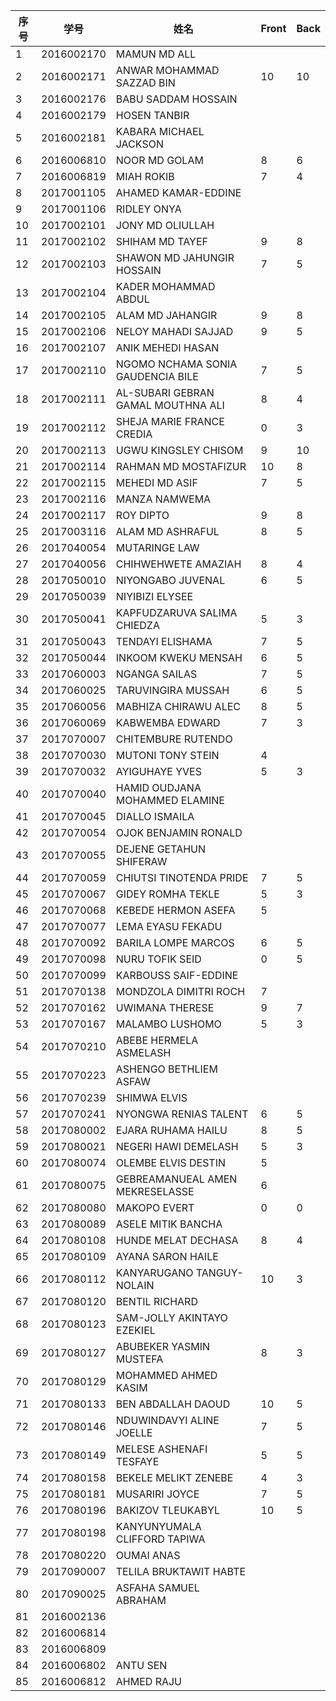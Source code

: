 

| 序号 | 学号       | 姓名                               | Front | Back |
| ---- | ---------- | ---------------------------------- | ---------------------------------- | ---------------------------------- |
| 1    | 2016002170 | MAMUN MD ALL                       |      |      |
| 2    | 2016002171 | ANWAR MOHAMMAD SAZZAD BIN          | 10 | 10 |
| 3    | 2016002176 | BABU SADDAM HOSSAIN                |      |      |
| 4    | 2016002179 | HOSEN TANBIR                       |      |      |
| 5    | 2016002181 | KABARA MICHAEL JACKSON             |      |      |
| 6    | 2016006810 | NOOR MD GOLAM                      | 8 | 6 |
| 7    | 2016006819 | MIAH ROKIB                         | 7 | 4 |
| 8    | 2017001105 | AHAMED KAMAR-EDDINE                |      |      |
| 9    | 2017001106 | RIDLEY ONYA                        |      |      |
| 10   | 2017002101 | JONY MD OLIULLAH                   |      |      |
| 11   | 2017002102 | SHIHAM MD TAYEF                    | 9 | 8 |
| 12   | 2017002103 | SHAWON MD JAHUNGIR HOSSAIN         | 7 | 5 |
| 13   | 2017002104 | KADER MOHAMMAD ABDUL               |      |      |
| 14   | 2017002105 | ALAM MD JAHANGIR                   | 9 | 8 |
| 15   | 2017002106 | NELOY MAHADI SAJJAD                | 9 | 5 |
| 16   | 2017002107 | ANIK MEHEDI HASAN                  |      |      |
| 17   | 2017002110 | NGOMO NCHAMA SONIA GAUDENCIA BILE  | 7 | 5 |
| 18   | 2017002111 | AL-SUBARI GEBRAN GAMAL MOUTHNA ALI | 8 | 4 |
| 19   | 2017002112 | SHEJA MARIE FRANCE CREDIA          | 0 | 3 |
| 20   | 2017002113 | UGWU KINGSLEY CHISOM               | 9 | 10 |
| 21   | 2017002114 | RAHMAN MD MOSTAFIZUR               | 10 | 8 |
| 22   | 2017002115 | MEHEDI MD ASIF                     | 7 | 5 |
| 23   | 2017002116 | MANZA NAMWEMA                      |  |  |
| 24   | 2017002117 | ROY DIPTO                          | 9 | 8 |
| 25   | 2017003116 | ALAM MD ASHRAFUL                   | 8 | 5 |
| 26   | 2017040054 | MUTARINGE LAW                      |      |      |
| 27   | 2017040056 | CHIHWEHWETE AMAZIAH                | 8 | 4 |
| 28   | 2017050010 | NIYONGABO JUVENAL                  | 6 | 5 |
| 29   | 2017050039 | NIYIBIZI ELYSEE                    |      |      |
| 30   | 2017050041 | KAPFUDZARUVA SALIMA CHIEDZA        | 5 | 3 |
| 31   | 2017050043 | TENDAYI ELISHAMA                   | 7 | 5 |
| 32   | 2017050044 | INKOOM KWEKU MENSAH                | 6 | 5 |
| 33   | 2017060003 | NGANGA SAILAS                      | 7 | 5 |
| 34   | 2017060025 | TARUVINGIRA MUSSAH                 | 6 | 5 |
| 35   | 2017060056 | MABHIZA CHIRAWU ALEC               | 8 | 5 |
| 36   | 2017060069 | KABWEMBA EDWARD                    | 7 | 3 |
| 37   | 2017070007 | CHITEMBURE RUTENDO                 |      |      |
| 38   | 2017070030 | MUTONI TONY STEIN                  | 4 |      |
| 39   | 2017070032 | AYIGUHAYE YVES                     | 5 | 3 |
| 40   | 2017070040 | HAMID OUDJANA MOHAMMED ELAMINE     |      |      |
| 41   | 2017070045 | DIALLO ISMAILA                     |      |      |
| 42   | 2017070054 | OJOK BENJAMIN RONALD               |      |      |
| 43   | 2017070055 | DEJENE GETAHUN SHIFERAW            |      |      |
| 44   | 2017070059 | CHIUTSI TINOTENDA PRIDE            | 7 | 5 |
| 45   | 2017070067 | GIDEY ROMHA TEKLE                  | 5 | 3 |
| 46   | 2017070068 | KEBEDE HERMON ASEFA                | 5 |      |
| 47   | 2017070077 | LEMA EYASU FEKADU                  |      |      |
| 48   | 2017070092 | BARILA LOMPE MARCOS                | 6 | 5 |
| 49   | 2017070098 | NURU TOFIK SEID                    | 0 | 5 |
| 50   | 2017070099 | KARBOUSS SAIF-EDDINE               |      |      |
| 51   | 2017070138 | MONDZOLA DIMITRI ROCH              | 7 |      |
| 52   | 2017070162 | UWIMANA THERESE                    | 9    | 7    |
| 53   | 2017070167 | MALAMBO LUSHOMO                    | 5 | 3 |
| 54   | 2017070210 | ABEBE HERMELA ASMELASH             |      |      |
| 55   | 2017070223 | ASHENGO BETHLIEM ASFAW             |      |      |
| 56   | 2017070239 | SHIMWA ELVIS                       |      |      |
| 57   | 2017070241 | NYONGWA RENIAS TALENT              | 6 | 5 |
| 58   | 2017080002 | EJARA RUHAMA HAILU                 | 8 | 5 |
| 59   | 2017080021 | NEGERI HAWI DEMELASH               | 5 | 3 |
| 60   | 2017080074 | OLEMBE ELVIS DESTIN                | 5 |      |
| 61   | 2017080075 | GEBREAMANUEAL AMEN MEKRESELASSE    | 6 |      |
| 62   | 2017080080 | MAKOPO EVERT                       | 0 | 0 |
| 63   | 2017080089 | ASELE MITIK BANCHA                 |      |      |
| 64   | 2017080108 | HUNDE MELAT DECHASA                | 8 | 4 |
| 65   | 2017080109 | AYANA SARON HAILE                  |      |      |
| 66   | 2017080112 | KANYARUGANO TANGUY-NOLAIN          | 10 | 3 |
| 67   | 2017080120 | BENTIL RICHARD                     |      |      |
| 68   | 2017080123 | SAM-JOLLY AKINTAYO EZEKIEL         |      |      |
| 69   | 2017080127 | ABUBEKER YASMIN MUSTEFA            | 8 | 3 |
| 70   | 2017080129 | MOHAMMED AHMED KASIM               |      |      |
| 71   | 2017080133 | BEN ABDALLAH DAOUD                 | 10 | 5 |
| 72   | 2017080146 | NDUWINDAVYI ALINE JOELLE           | 7 | 5 |
| 73   | 2017080149 | MELESE ASHENAFI TESFAYE            | 5 | 5 |
| 74   | 2017080158 | BEKELE MELIKT ZENEBE               | 4 | 3 |
| 75   | 2017080181 | MUSARIRI JOYCE                     | 7 | 5 |
| 76   | 2017080196 | BAKIZOV TLEUKABYL                  | 10 | 5 |
| 77   | 2017080198 | KANYUNYUMALA CLIFFORD TAPIWA       |      |      |
| 78   | 2017080220 | OUMAI ANAS                         |      |      |
| 79   | 2017090007 | TELILA BRUKTAWIT HABTE             |      |      |
| 80   | 2017090025 | ASFAHA SAMUEL ABRAHAM              |      |      |
| 81 | 2016002136 |  | | |
| 82 | 2016006814 |  | | |
| 83 | 2016006809 |                                    |      |      |
| 84 | 2016006802 | ANTU SEN |  |  |
| 85 | 2016006812 | AHMED RAJU |  |  |
